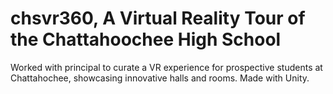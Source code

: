 # chsvr360, A Virtual Reality Tour of the Chattahoochee High School
Worked with principal to curate a VR experience for prospective students at Chattahochee, showcasing innovative halls and rooms. Made with Unity.
